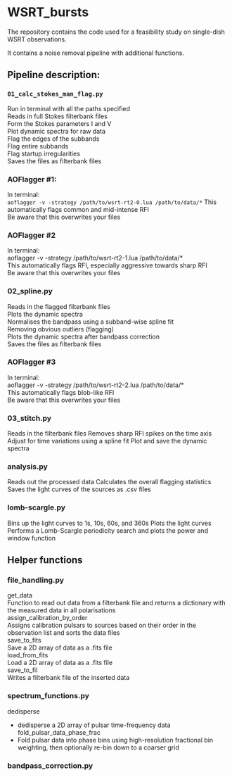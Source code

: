 # WSRT_bursts

The repository contains the code used for a feasibility study on single-dish WSRT observations.

It contains a noise removal pipeline with additional functions.

## Pipeline description:

### `01_calc_stokes_man_flag.py`  
  Run in terminal with all the paths specified  
  Reads in full Stokes filterbank files  
  Form the Stokes parameters I and V  
  Plot dynamic spectra for raw data   
  Flag the edges of the subbands  
  Flag entire subbands  
  Flag startup irregularities  
  Saves the files as filterbank files  

### AOFlagger #1:  
  In terminal:  
  `aoflagger -v -strategy /path/to/wsrt-rt2-0.lua /path/to/data/*` 
  This automatically flags common and mid-intense RFI  
  Be aware that this overwrites your files  

### AOFlagger #2  
  In terminal:  
  aoflagger -v -strategy /path/to/wsrt-rt2-1.lua /path/to/data/*  
  This automatically flags RFI, especially aggressive towards sharp RFI  
  Be aware that this overwrites your files  

### 02_spline.py  
  Reads in the flagged filterbank files  
  Plots the dynamic spectra  
  Normalises the bandpass using a subband-wise spline fit  
  Removing obvious outliers (flagging)  
  Plots the dynamic spectra after bandpass correction  
  Saves the files as filterbank files  

### AOFlagger #3  
  In terminal:  
  aoflagger -v -strategy /path/to/wsrt-rt2-2.lua /path/to/data/*  
  This automatically flags blob-like RFI  
  Be aware that this overwrites your files  
  
### 03_stitch.py
  Reads in the filterbank files
  Removes sharp RFI spikes on the time axis
  Adjust for time variations using a spline fit
  Plot and save the dynamic spectra

### analysis.py
  Reads out the processed data
  Calculates the overall flagging statistics
  Saves the light curves of the sources as .csv files

### lomb-scargle.py
  Bins up the light curves to 1s, 10s, 60s, and 360s
  Plots the light curves
  Performs a Lomb-Scargle periodicity search and plots the power and window function


## Helper functions  

### file_handling.py  

  get_data  
      Function to read out data from a filterbank file and returns a dictionary with the measured data in all polarisations  
  assign_calibration_by_order  
      Assigns calibration pulsars to sources based on their order in the observation list and sorts the data files  
  save_to_fits  
      Save a 2D array of data as a .fits file  
  load_from_fits  
      Load a 2D array of data as a .fits file  
  save_to_fil  
      Writes a filterbank file of the inserted data  

### spectrum_functions.py

  dedisperse
   - dedisperse a 2D array of pulsar time-frequency data
  fold_pulsar_data_phase_frac
   - Fold pulsar data into phase bins using high-resolution fractional bin weighting, then optionally re-bin down to a coarser grid

### bandpass_correction.py


  
